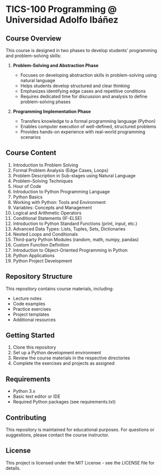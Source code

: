 # TICS-100 Programming @ Universidad Adolfo Ibáñez

## Course Overview

This course is designed in two phases to develop students' programming and problem-solving skills:

1. **Problem-Solving and Abstraction Phase**
   - Focuses on developing abstraction skills in problem-solving using natural language
   - Helps students develop structured and clear thinking
   - Emphasizes identifying edge cases and repetitive conditions
   - Requires dedicated time for discussion and analysis to define problem-solving phases

2. **Programming Implementation Phase**
   - Transfers knowledge to a formal programming language (Python)
   - Enables computer execution of well-defined, structured problems
   - Provides hands-on experience with real-world programming scenarios

## Course Content

1. Introduction to Problem Solving
2. Formal Problem Analysis (Edge Cases, Loops)
3. Problem Description in Sub-stages using Natural Language
4. Problem-Solving Techniques
5. Hour of Code
6. Introduction to Python Programming Language
7. Python Basics
8. Working with Python: Tools and Environment
9. Variables: Concepts and Management
10. Logical and Arithmetic Operators
11. Conditional Statements (IF-ELSE)
12. Introduction to Python Standard Functions (print, input, etc.)
13. Advanced Data Types: Lists, Tuples, Sets, Dictionaries
14. Nested Loops and Conditionals
15. Third-party Python Modules (random, math, numpy, pandas)
16. Custom Function Definition
17. Introduction to Object-Oriented Programming in Python
18. Python Applications
19. Python Project Development

## Repository Structure

This repository contains course materials, including:
- Lecture notes
- Code examples
- Practice exercises
- Project templates
- Additional resources

## Getting Started

1. Clone this repository
2. Set up a Python development environment
3. Review the course materials in the respective directories
4. Complete the exercises and projects as assigned

## Requirements

- Python 3.x
- Basic text editor or IDE
- Required Python packages (see requirements.txt)

## Contributing

This repository is maintained for educational purposes. For questions or suggestions, please contact the course instructor.

## License

This project is licensed under the MIT License - see the LICENSE file for details.
